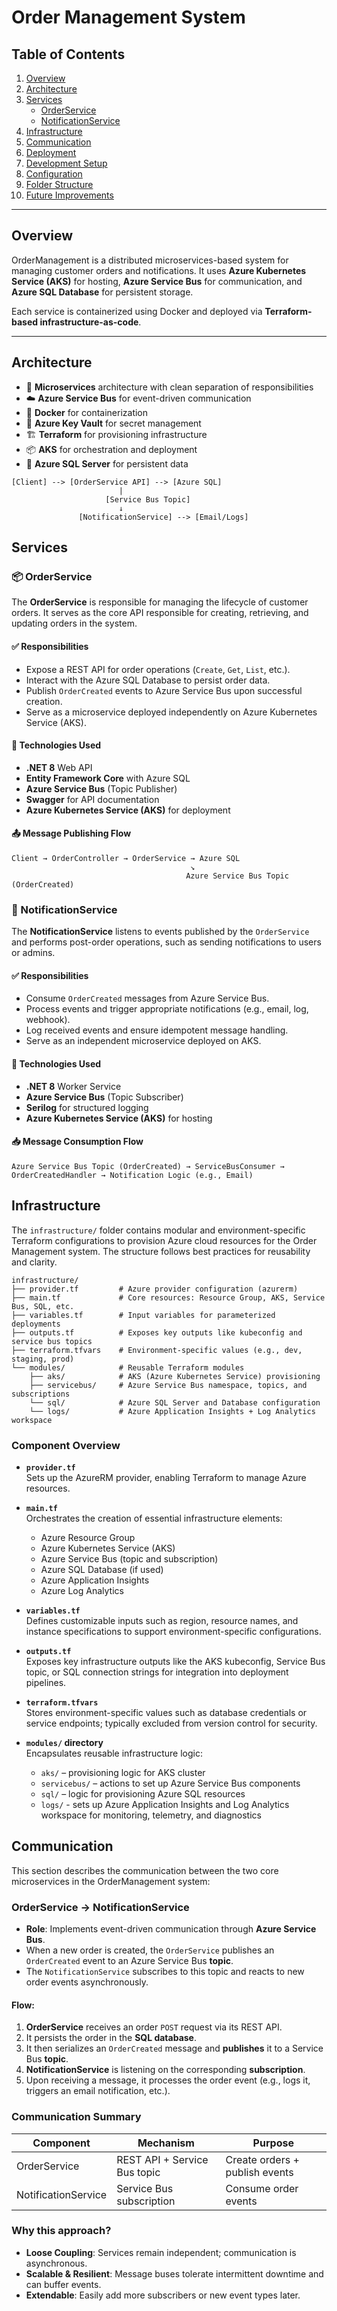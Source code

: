 # Order Management System

## Table of Contents

1. [Overview](#overview)  
2. [Architecture](#architecture)  
3. [Services](#services)  
   - [OrderService](#orderservice)
   - [NotificationService](#notificationservice)
4. [Infrastructure](#infrastructure)
5. [Communication](#communication-via-service-bus)
6. [Deployment](#deployment)
7. [Development Setup](#development-setup)
8. [Configuration](#configuration)
9. [Folder Structure](#folder-structure)
10. [Future Improvements](#future-improvements)

---

## Overview

OrderManagement is a distributed microservices-based system for managing customer orders and notifications. It uses **Azure Kubernetes Service (AKS)** for hosting, **Azure Service Bus** for communication, and **Azure SQL Database** for persistent storage.

Each service is containerized using Docker and deployed via **Terraform-based infrastructure-as-code**.

---

## Architecture

- 🧩 **Microservices** architecture with clean separation of responsibilities  
- ☁️ **Azure Service Bus** for event-driven communication  
- 🐳 **Docker** for containerization  
- 🔐 **Azure Key Vault** for secret management  
- 🏗️ **Terraform** for provisioning infrastructure  
- 📦 **AKS** for orchestration and deployment  
- 📡 **Azure SQL Server** for persistent data  

```plaintext
[Client] --> [OrderService API] --> [Azure SQL]
                        |
                     [Service Bus Topic]
                        ↓
               [NotificationService] --> [Email/Logs]
```

## Services

### 📦 OrderService

The **OrderService** is responsible for managing the lifecycle of customer orders. It serves as the core API responsible for creating, retrieving, and updating orders in the system.

#### ✅ Responsibilities

- Expose a REST API for order operations (`Create`, `Get`, `List`, etc.).
- Interact with the Azure SQL Database to persist order data.
- Publish `OrderCreated` events to Azure Service Bus upon successful creation.
- Serve as a microservice deployed independently on Azure Kubernetes Service (AKS).

#### 🔧 Technologies Used

- **.NET 8** Web API
- **Entity Framework Core** with Azure SQL
- **Azure Service Bus** (Topic Publisher)
- **Swagger** for API documentation
- **Azure Kubernetes Service (AKS)** for deployment

#### 📤 Message Publishing Flow

```
Client → OrderController → OrderService → Azure SQL
                                        ↘
                                       Azure Service Bus Topic (OrderCreated)
```

### 📨 NotificationService

The **NotificationService** listens to events published by the `OrderService` and performs post-order operations, such as sending notifications to users or admins.

#### ✅ Responsibilities

- Consume `OrderCreated` messages from Azure Service Bus.
- Process events and trigger appropriate notifications (e.g., email, log, webhook).
- Log received events and ensure idempotent message handling.
- Serve as an independent microservice deployed on AKS.

#### 🔧 Technologies Used

- **.NET 8** Worker Service
- **Azure Service Bus** (Topic Subscriber)
- **Serilog** for structured logging
- **Azure Kubernetes Service (AKS)** for hosting

#### 📥 Message Consumption Flow

```
Azure Service Bus Topic (OrderCreated) → ServiceBusConsumer → OrderCreatedHandler → Notification Logic (e.g., Email)
```

## Infrastructure

The `infrastructure/` folder contains modular and environment-specific Terraform configurations to provision Azure cloud resources for the Order Management system. The structure follows best practices for reusability and clarity.

```
infrastructure/
├── provider.tf         # Azure provider configuration (azurerm)
├── main.tf             # Core resources: Resource Group, AKS, Service Bus, SQL, etc.
├── variables.tf        # Input variables for parameterized deployments
├── outputs.tf          # Exposes key outputs like kubeconfig and service bus topics
├── terraform.tfvars    # Environment-specific values (e.g., dev, staging, prod)
└── modules/            # Reusable Terraform modules
    ├── aks/            # AKS (Azure Kubernetes Service) provisioning
    ├── servicebus/     # Azure Service Bus namespace, topics, and subscriptions
    └── sql/            # Azure SQL Server and Database configuration
    └── logs/           # Azure Application Insights + Log Analytics workspace
```

### Component Overview

- **`provider.tf`**  
  Sets up the AzureRM provider, enabling Terraform to manage Azure resources.

- **`main.tf`**  
  Orchestrates the creation of essential infrastructure elements:
  - Azure Resource Group  
  - Azure Kubernetes Service (AKS)  
  - Azure Service Bus (topic and subscription)  
  - Azure SQL Database (if used)
  - Azure Application Insights
  - Azure Log Analytics

- **`variables.tf`**  
  Defines customizable inputs such as region, resource names, and instance specifications to support environment-specific configurations.

- **`outputs.tf`**  
  Exposes key infrastructure outputs like the AKS kubeconfig, Service Bus topic, or SQL connection strings for integration into deployment pipelines.

- **`terraform.tfvars`**  
  Stores environment-specific values such as database credentials or service endpoints; typically excluded from version control for security.

- **`modules/` directory**  
  Encapsulates reusable infrastructure logic:
  - `aks/` – provisioning logic for AKS cluster  
  - `servicebus/` – actions to set up Azure Service Bus components  
  - `sql/` – logic for provisioning Azure SQL resources
  - `logs/` - sets up Azure Application Insights and Log Analytics workspace for monitoring, telemetry, and diagnostics

## Communication

This section describes the communication between the two core microservices in the OrderManagement system:

### OrderService → NotificationService

- **Role**: Implements event-driven communication through **Azure Service Bus**.
- When a new order is created, the `OrderService` publishes an `OrderCreated` event to an Azure Service Bus **topic**.
- The `NotificationService` subscribes to this topic and reacts to new order events asynchronously.

#### Flow:

1. **OrderService** receives an order `POST` request via its REST API.
2. It persists the order in the **SQL database**.
3. It then serializes an `OrderCreated` message and **publishes** it to a Service Bus **topic**.
4. **NotificationService** is listening on the corresponding **subscription**.
5. Upon receiving a message, it processes the order event (e.g., logs it, triggers an email notification, etc.).

### Communication Summary

| Component              | Mechanism                        | Purpose                          |
|------------------------|----------------------------------|----------------------------------|
| OrderService           | REST API + Service Bus topic     | Create orders + publish events   |
| NotificationService    | Service Bus subscription         | Consume order events             |

### Why this approach?

- **Loose Coupling**: Services remain independent; communication is asynchronous.
- **Scalable & Resilient**: Message buses tolerate intermittent downtime and can buffer events.
- **Extendable**: Easily add more subscribers or new event types later.

